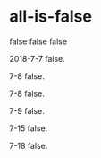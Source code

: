# all-is-false
false false false

2018-7-7 false.
 
7-8 false.

7-8 false.

7-9 false.

7-15 false.

7-18 false.